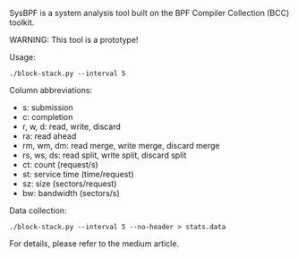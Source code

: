 SysBPF is a system analysis tool built on the BPF Compiler Collection (BCC) toolkit.

WARNING: This tool is a prototype!

Usage:

`
./block-stack.py --interval 5
`

Column abbreviations:

* s: submission
* c: completion
* r, w, d: read, write, discard
* ra: read ahead
* rm, wm, dm: read merge, write merge, discard merge
* rs, ws, ds: read split, write split, discard split
* ct: count (request/s)
* st: service time (time/request)
* sz: size (sectors/request)
* bw: bandwidth (sectors/s)

Data collection:

`
./block-stack.py --interval 5 --no-header > stats.data
`

For details, please refer to the medium article.
